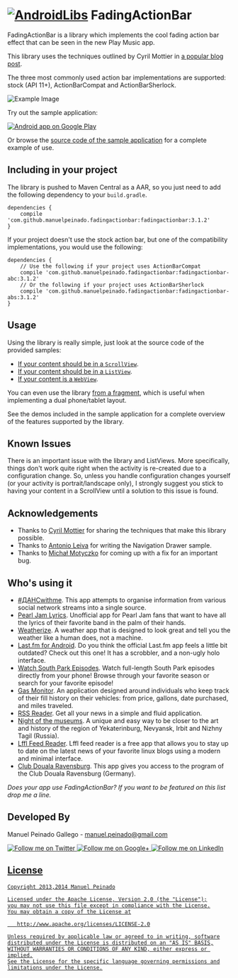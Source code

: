 [![AndroidLibs](https://img.shields.io/badge/AndroidLibs-FadingActionBar-brightgreen.svg?style=flat)](https://www.android-libs.com/lib/fadingactionbar?utm_source=github-badge&utm_medium=github-badge&utm_campaign=github-badge)
			FadingActionBar
==================

FadingActionBar is a library which implements the cool fading action bar effect that can be seen in the new Play Music app.

This library uses the techniques outlined by Cyril Mottier in [a popular blog post][1].

The three most commonly used action bar implementations are supported: stock (API 11+), ActionBarCompat and ActionBarSherlock.

![Example Image][2]

Try out the sample application:

<a href="https://play.google.com/store/apps/details?id=com.manuelpeinado.fadingactionbar.demo">
  <img alt="Android app on Google Play"
       src="https://developer.android.com/images/brand/en_app_rgb_wo_45.png" />
</a>

Or browse the [source code of the sample application][3] for a complete example of use.

Including in your project
-------------------------

The library is pushed to Maven Central as a AAR, so you just need to add the following dependency to your `build.gradle`.
    
    dependencies {
        compile 'com.github.manuelpeinado.fadingactionbar:fadingactionbar:3.1.2'
    }
    
If your project doesn't use the stock action bar, but one of the compatibility implementations, you would use the following:

    dependencies {
        // Use the following if your project uses ActionBarCompat
        compile 'com.github.manuelpeinado.fadingactionbar:fadingactionbar-abc:3.1.2'
        // Or the following if your project uses ActionBarSherlock
        compile 'com.github.manuelpeinado.fadingactionbar:fadingactionbar-abs:3.1.2'
    }


Usage
-----

Using the library is really simple, just look at the source code of the provided samples:

* [If your content should be in a `ScrollView`][4].
* [If your content should be in a `ListView`][5].
* [If your content is a `WebView`][6].

You can even use the library [from a fragment][7], which is useful when implementing a dual phone/tablet layout.

See the demos included in the sample application for a complete overview of the features supported by the library.

Known Issues
------------

There is an important issue with the library and ListViews. More specifically, things don't work quite right when the activity is re-created due to a configuration change. So, unless you handle configuration changes yourself (or your activity is portrait/landscape only), I strongly suggest you stick to having your content in a ScrollView until a solution to this issue is found.


Acknowledgements
--------------------

* Thanks to [Cyril Mottier][8] for sharing the techniques that make this library possible.
* Thanks to [Antonio Leiva][9] for writing the Navigation Drawer sample.
* Thanks to [Michał Motyczko][10] for coming up with a fix for an important bug.


Who's using it
--------------

* [#ДАНСwithme][11]. This app attempts to organise information from various social network streams into a single source.
* [Pearl Jam Lyrics][12]. Unofficial app for Pearl Jam fans that want to have all the lyrics of their favorite band in the palm of their hands.
* [Weatherize][13]. A weather app that is designed to look great and tell you the weather like a human does, not a machine.
* [Last.fm for Android][14]. Do you think the official Last.fm app feels a little bit outdated? Check out this one! It has a scrobbler, and a non-ugly holo interface.
* [Watch South Park Episodes][15]. Watch full-length South Park episodes directly from your phone! Browse through your favorite season or search for your favorite episode!
* [Gas Monitor][16]. An application designed around individuals who keep track of their fill history on their vehicles: from price, gallons, date purchased, and miles traveled.
* [RSS Reader][17]. Get all your news in a simple and fluid application.
* [Night of the museums][18]. A unique and easy way to be closer to the art and history of the region of Yekaterinburg, Nevyansk, Irbit and Nizhny Tagil (Russia).
* [Lffl Feed Reader][19]. Lffl feed reader is a free app that allows you to stay up to date on the latest news of your favorite linux blogs using a modern and minimal interface.
* [Club Douala Ravensburg][20]. This app gives you access to the program of the Club Douala Ravensburg (Germany).

*Does your app use FadingActionBar? If you want to be featured on this list drop me a line.*


Developed By
--------------------

Manuel Peinado Gallego - <manuel.peinado@gmail.com>

<a href="https://twitter.com/mpg2">
  <img alt="Follow me on Twitter"
       src="https://raw.github.com/ManuelPeinado/NumericPageIndicator/master/art/twitter.png" />
</a>
<a href="https://plus.google.com/106514622630861903655">
  <img alt="Follow me on Google+"
       src="https://raw.github.com/ManuelPeinado/NumericPageIndicator/master/art/google-plus.png" />
</a>
<a href="http://www.linkedin.com/pub/manuel-peinado-gallego/1b/435/685">
  <img alt="Follow me on LinkedIn"
       src="https://raw.github.com/ManuelPeinado/NumericPageIndicator/master/art/linkedin.png" />


License
-----------

    Copyright 2013,2014 Manuel Peinado

    Licensed under the Apache License, Version 2.0 (the "License");
    you may not use this file except in compliance with the License.
    You may obtain a copy of the License at

       http://www.apache.org/licenses/LICENSE-2.0

    Unless required by applicable law or agreed to in writing, software
    distributed under the License is distributed on an "AS IS" BASIS,
    WITHOUT WARRANTIES OR CONDITIONS OF ANY KIND, either express or implied.
    See the License for the specific language governing permissions and
    limitations under the License.




 [1]: http://cyrilmottier.com/2013/05/24/pushing-the-actionbar-to-the-next-level/
 [2]: https://raw.github.com/ManuelPeinado/FadingActionBar/master/art/readme_pic.png
 [3]: https://github.com/ManuelPeinado/FadingActionBar/tree/master/samples-stock
 [4]: https://github.com/ManuelPeinado/FadingActionBar/blob/master/samples-stock/src/com/manuelpeinado/fadingactionbar/demo/ScrollViewActivity.java
 [5]: https://github.com/ManuelPeinado/FadingActionBar/blob/master/samples-stock/src/com/manuelpeinado/fadingactionbar/demo/ListViewActivity.java
 [6]: https://github.com/ManuelPeinado/FadingActionBar/blob/master/samples-stock/src/com/manuelpeinado/fadingactionbar/demo/WebViewActivity.java
 [7]: https://github.com/ManuelPeinado/FadingActionBar/blob/master/samples-stock/src/com/manuelpeinado/fadingactionbar/demo/SampleFragment.java
 [8]: http://cyrilmottier.com
 [9]: https://github.com/antoniolg
 [10]: https://github.com/mozarcik/
 [11]: https://play.google.com/store/apps/details?id=com.yavorivanov.android.danswithme
 [12]: https://play.google.com/store/apps/details?id=com.juannale.pearljamlyricsapp
 [13]: https://play.google.com/store/apps/details?id=com.etheralstudios.weatherize
 [14]: https://play.google.com/store/apps/details?id=com.garli.lastfm
 [15]: https://play.google.com/store/apps/details?id=com.praxis.splol
 [16]: https://play.google.com/store/apps/details?id=com.designloaf.gasmonitor
 [17]: https://play.google.com/store/apps/details?id=com.simukoni.mobile.rss
 [18]: https://play.google.com/store/apps/details?id=ru.xlebstudio.nightmuseum
 [19]: https://play.google.com/store/apps/details?id=com.ivanenr.lfflfeedreader
 [20]: https://play.google.com/store/apps/details?id=com.mikebdev.douala
